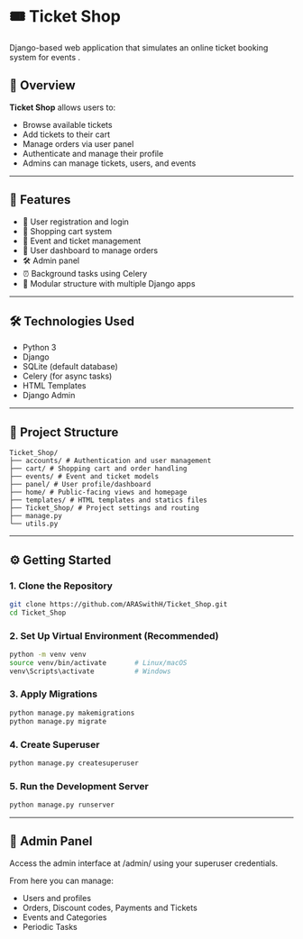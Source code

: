 # 🎟️ Ticket Shop

Django-based web application that simulates an online ticket booking system for events .

## 📌 Overview

**Ticket Shop** allows users to:
- Browse available tickets
- Add tickets to their cart
- Manage orders via user panel
- Authenticate and manage their profile
- Admins can manage tickets, users, and events

---

## 🚀 Features

- 🔐 User registration and login
- 🛒 Shopping cart system
- 📅 Event and ticket management
- 👤 User dashboard to manage orders
- 🛠 Admin panel
- ⏰ Background tasks using Celery
- 🧱 Modular structure with multiple Django apps

---

## 🛠 Technologies Used

- Python 3
- Django
- SQLite (default database)
- Celery (for async tasks)
- HTML Templates
- Django Admin

---

## 📁 Project Structure
 
 ```
Ticket_Shop/
├── accounts/ # Authentication and user management
├── cart/ # Shopping cart and order handling
├── events/ # Event and ticket models
├── panel/ # User profile/dashboard
├── home/ # Public-facing views and homepage
├── templates/ # HTML templates and statics files
├── Ticket_Shop/ # Project settings and routing
├── manage.py
└── utils.py
```
---

## ⚙️ Getting Started

### 1. Clone the Repository

```bash
git clone https://github.com/ARASwithH/Ticket_Shop.git
cd Ticket_Shop
```

### 2. Set Up Virtual Environment (Recommended)

```bash
python -m venv venv
source venv/bin/activate       # Linux/macOS
venv\Scripts\activate          # Windows
```

### 3. Apply Migrations
```bash
python manage.py makemigrations
python manage.py migrate
```

### 4. Create Superuser
```bash
python manage.py createsuperuser
```

### 5. Run the Development Server
```bash
python manage.py runserver
```

---
## 🔐 Admin Panel
Access the admin interface at /admin/ using your superuser credentials.

From here you can manage:
* Users and profiles
* Orders, Discount codes, Payments and Tickets
* Events and Categories
* Periodic Tasks
